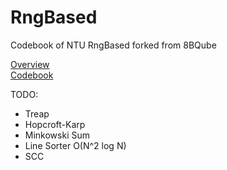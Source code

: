 # RngBased
Codebook of NTU RngBased forked from 8BQube 

[Overview](./codebook/overview.md)  
[Codebook](./codebook/codebook.pdf)  

TODO:
- Treap
- Hopcroft-Karp
- Minkowski Sum
- Line Sorter O(N^2 log N)
- SCC
